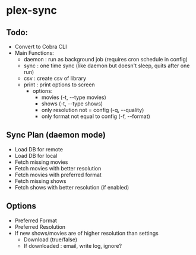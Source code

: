 # plex-sync

## Todo:

- Convert to Cobra CLI
- Main Functions:
  - daemon : run as background job (requires cron schedule in config)
  - sync : one time sync (like daemon but doesn't sleep, quits after one run)
  - csv : create csv of library
  - print : print options to screen 
    - options:
      - movies (-t, --type movies)
      - shows (-t, --type shows)
      - only resolution not = config (-q, --quality)
      - only format not equal to config (-f, --format)

## Sync Plan (daemon mode)

- Load DB for remote
- Load DB for local
- Fetch missing movies
- Fetch movies with better resolution
- Fetch movies with preferred format
- Fetch missing shows
- Fetch shows with better resolution (if enabled)

## Options

- Preferred Format
- Preferred Resolution
- If new shows/movies are of higher resolution than settings
  - Download (true/false)
  - If downloaded : email, write log, ignore?